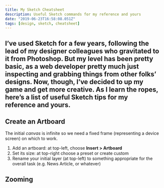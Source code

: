 ```yaml
---
title: My Sketch Cheatsheet
description: Useful Sketch commands for my reference and yours
date: "2019-06-23T16:58:08.051Z"
tags: [design, sketch, cheatsheet]
---
```

I’ve used Sketch for a few years, following the lead of my designer colleagues who gravitated to it from Photoshop. But my level has been pretty basic, as a web developer pretty much just inspecting and grabbing things from other folks’ designs. Now, though, I’ve decided to up my game and get more creative. As I learn the ropes, here’s a list of useful Sketch tips for my reference and yours.
---

## Create an Artboard

The initial _canvas_ is infinite so we need a fixed frame (representing a device screen) on which to work. 

1. Add an artboard: at top-left, choose __Insert > Artboard__
2. Set its size: at top-right choose a preset or create custom
3. Rename your initial layer (at top-left) to something appropriate for the overall task (e.g. News Article, or whatever)

## Zooming
